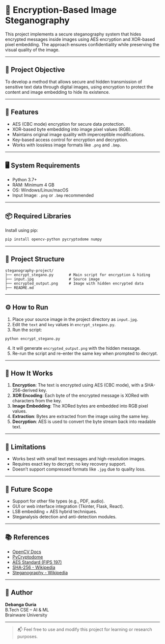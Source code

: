 
# 🔐 Encryption-Based Image Steganography

This project implements a secure steganography system that hides encrypted messages inside images using AES encryption and XOR-based pixel embedding. The approach ensures confidentiality while preserving the visual quality of the image.

---

## 🧠 Project Objective

To develop a method that allows secure and hidden transmission of sensitive text data through digital images, using encryption to protect the content and image embedding to hide its existence.

---

## 🚀 Features

- AES (CBC mode) encryption for secure data protection.
- XOR-based byte embedding into image pixel values (RGB).
- Maintains original image quality with imperceptible modifications.
- Key-based access control for encryption and decryption.
- Works with lossless image formats like `.png` and `.bmp`.

---

## 🖥️ System Requirements

- Python 3.7+
- RAM: Minimum 4 GB
- OS: Windows/Linux/macOS
- Input Image: `.png` or `.bmp` recommended

---

## 📦 Required Libraries

Install using pip:
```bash
pip install opencv-python pycryptodome numpy
```

---

## 📁 Project Structure

```
steganography-project/
├── encrypt_stegano.py       # Main script for encryption & hiding
├── input.jpg                # Source image
├── encrypted_output.png     # Image with hidden encrypted data
├── README.md
```

---

## ⚙️ How to Run

1. Place your source image in the project directory as `input.jpg`.
2. Edit the `text` and `key` values in `encrypt_stegano.py`.
3. Run the script:
```bash
python encrypt_stegano.py
```
4. It will generate `encrypted_output.png` with the hidden message.
5. Re-run the script and re-enter the same key when prompted to decrypt.

---

## 🔐 How It Works

1. **Encryption**: The text is encrypted using AES (CBC mode), with a SHA-256-derived key.
2. **XOR Encoding**: Each byte of the encrypted message is XORed with characters from the key.
3. **Image Embedding**: The XORed bytes are embedded into RGB pixel values.
4. **Extraction**: Bytes are extracted from the image using the same key.
5. **Decryption**: AES is used to convert the byte stream back into readable text.

---

## 📌 Limitations

- Works best with small text messages and high-resolution images.
- Requires exact key to decrypt; no key recovery support.
- Doesn’t support compressed formats like `.jpg` due to quality loss.

---

## 🔮 Future Scope

- Support for other file types (e.g., PDF, audio).
- GUI or web interface integration (Tkinter, Flask, React).
- LSB embedding + AES hybrid techniques.
- Steganalysis detection and anti-detection modules.

---

## 📚 References

- [OpenCV Docs](https://docs.opencv.org)
- [PyCryptodome](https://www.pycryptodome.org/)
- [AES Standard (FIPS 197)](https://nvlpubs.nist.gov/nistpubs/FIPS/NIST.FIPS.197.pdf)
- [SHA-256 - Wikipedia](https://en.wikipedia.org/wiki/SHA-2)
- [Steganography - Wikipedia](https://en.wikipedia.org/wiki/Steganography)

---

## 👤 Author

**Debanga Guria**  
B.Tech CSE – AI & ML  
Brainware University  

---

> 📬 Feel free to use and modify this project for learning or research purposes.

